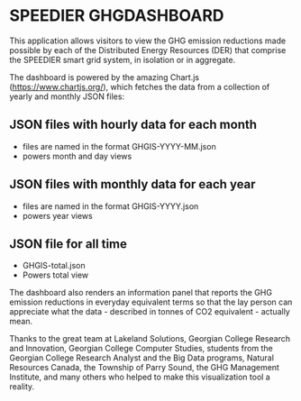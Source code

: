 # SPEEDIER GHGDASHBOARD
This application allows visitors to view the GHG emission reductions made possible by each of the 
Distributed Energy Resources (DER) that comprise the SPEEDIER smart grid system, in isolation or 
in aggregate.

The dashboard is powered by the amazing Chart.js (https://www.chartjs.org/), which fetches the data 
from a collection of yearly and monthly JSON files:

## JSON files with hourly data for each month
- files are named in the format GHGIS-YYYY-MM.json
- powers month and day views

## JSON files with monthly data for each year
- files are named in the format GHGIS-YYYY.json
- powers year views

## JSON file for all time
- GHGIS-total.json
- Powers total view

The dashboard also renders an information panel that reports the GHG emission reductions in everyday 
equivalent terms so that the lay person can appreciate what the data - described in tonnes of CO2 
equivalent - actually mean.

Thanks to the great team at Lakeland Solutions, Georgian College Research and Innovation, Georgian 
College Computer Studies, students from the Georgian College Research Analyst and the Big Data 
programs, Natural Resources Canada, the Township of Parry Sound, the GHG Management Institute, and 
many others who helped to make this visualization tool a reality.